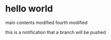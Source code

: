 # hello world
main contents modified
fourth modified

this is a notification that a branch will be pushed
